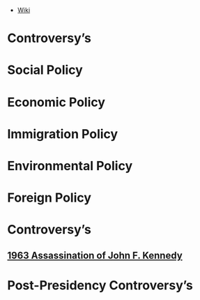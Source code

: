 - [Wiki](https://en.wikipedia.org/wiki/John_F._Kennedy)
# Controversy’s

# Social Policy

# Economic Policy

# Immigration Policy

# Environmental Policy

# Foreign Policy

# Controversy’s

## [1963 Assassination of John F. Kennedy](1963%20Assassination%20of%20John%20F.%20Kennedy)
# Post-Presidency Controversy’s
